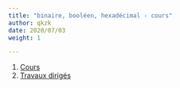 ```yaml
---
title: "binaire, booléen, hexadécimal - cours"
author: qkzk
date: 2020/07/03
weight: 1

---
```


1. [Cours](1_cours)
2. [Travaux dirigés](2_td)
